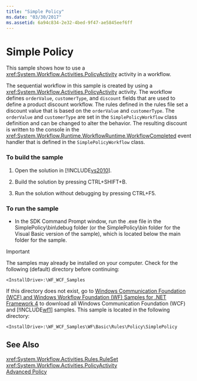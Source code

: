 ```yaml
---
title: "Simple Policy"
ms.date: "03/30/2017"
ms.assetid: 6a94c834-2e32-4bed-9f47-ae5845eef6ff
---
```

# Simple Policy
This sample shows how to use a <xref:System.Workflow.Activities.PolicyActivity> activity in a workflow.  
  
 The sequential workflow in this sample is created by using a <xref:System.Workflow.Activities.PolicyActivity> activity. The workflow defines `orderValue`, `customerType`, and `discount` fields that are used to define a product discount workflow. The rules defined in the rules file set a discount value that is based on the `orderValue` and `customerType`. The `orderValue` and `customerType` are set in the `SimplePolicyWorkflow` class definition and can be changed to alter the behavior. The resulting discount is written to the console in the <xref:System.Workflow.Runtime.WorkflowRuntime.WorkflowCompleted> event handler that is defined in the `SimplePolicyWorkflow` class.  
  
### To build the sample  
  
1.  Open the solution in [!INCLUDE[vs2010](../../../../includes/vs2010-md.md)].  
  
2.  Build the solution by pressing CTRL+SHIFT+B.  
  
3.  Run the solution without debugging by pressing CTRL+F5.  
  
### To run the sample  
  
-   In the SDK Command Prompt window, run the .exe file in the SimplePolicy\bin\debug folder (or the SimplePolicy\bin folder for the Visual Basic version of the sample), which is located below the main folder for the sample.  
  
> [!IMPORTANT]
>  The samples may already be installed on your computer. Check for the following (default) directory before continuing:  
>   
>  `<InstallDrive>:\WF_WCF_Samples`  
>   
>  If this directory does not exist, go to [Windows Communication Foundation (WCF) and Windows Workflow Foundation (WF) Samples for .NET Framework 4](http://go.microsoft.com/fwlink/?LinkId=150780) to download all Windows Communication Foundation (WCF) and [!INCLUDE[wf1](../../../../includes/wf1-md.md)] samples. This sample is located in the following directory:  
>   
>  `<InstallDrive>:\WF_WCF_Samples\WF\Basic\Rules\Policy\SimplePolicy`  
  
## See Also  
 <xref:System.Workflow.Activities.Rules.RuleSet>  
 <xref:System.Workflow.Activities.PolicyActivity>  
 [Advanced Policy](../../../../docs/framework/windows-workflow-foundation/samples/advanced-policy.md)
